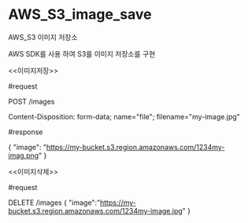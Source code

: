 # AWS_S3_image_save
AWS_S3 이미지 저장소 

AWS SDK를 사용 하여 S3를 이미지 저장소를 구현

<<이미지저장>>
  

#request

POST /images

Content-Disposition: form-data; name="file"; filename="my-image.jpg"

#response

{
  "image": "https://my-bucket.s3.region.amazonaws.com/1234my-imag.png"
}


<<이미지삭제>>

#request

DELETE /images
{
 "image":"https://my-bucket.s3.region.amazonaws.com/1234my-image.jpg"
}
